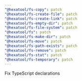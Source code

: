 ```yaml
---
"@hexatool/fs-copy": patch
"@hexatool/fs-create-file": patch
"@hexatool/fs-create-link": patch
"@hexatool/fs-empty-dir": patch
"@hexatool/fs-file-system": patch
"@hexatool/fs": patch
"@hexatool/fs-make-dir": patch
"@hexatool/fs-move": patch
"@hexatool/fs-path-exists": patch
"@hexatool/fs-remove": patch
"@hexatool/fs-stat": patch
"@hexatool/fs-temporary": patch
---
```


Fix TypeScript declarations
